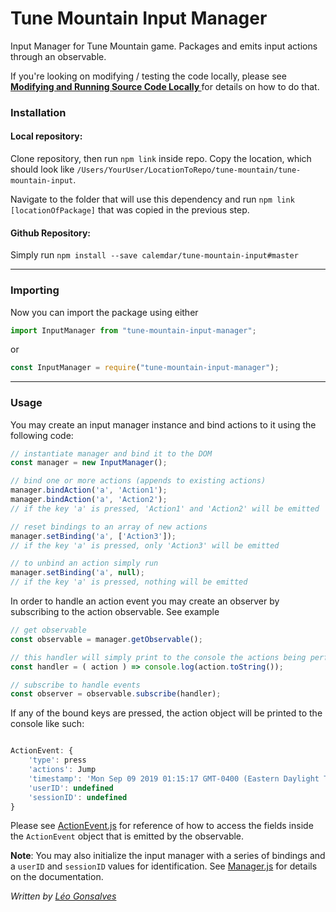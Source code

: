 # Tune Mountain Input Manager
Input Manager for Tune Mountain game. Packages and emits input actions through an observable.

If you're looking on modifying / testing the code locally, please see **[Modifying and Running Source Code Locally
](./docs/ModifyingSourceCode.MD)** for details on how to do that.

### Installation
#### Local repository:
Clone repository, then run `npm link` inside repo.
Copy the location, which should look like `/Users/YourUser/LocationToRepo/tune-mountain/tune-mountain-input`.

Navigate to the folder that will use this dependency and run `npm link [locationOfPackage]` that was copied in the
 previous step.
 
#### Github Repository:
Simply run `npm install --save calemdar/tune-mountain-input#master`

---

### Importing

Now you can import the package using either

```javascript
import InputManager from "tune-mountain-input-manager";
```

or

```javascript
const InputManager = require("tune-mountain-input-manager");
```

---

### Usage

You may create an input manager instance and bind actions to it using the following code:

```javascript
// instantiate manager and bind it to the DOM
const manager = new InputManager();

// bind one or more actions (appends to existing actions)
manager.bindAction('a', 'Action1');
manager.bindAction('a', 'Action2');
// if the key 'a' is pressed, 'Action1' and 'Action2' will be emitted

// reset bindings to an array of new actions
manager.setBinding('a', ['Action3']);
// if the key 'a' is pressed, only 'Action3' will be emitted

// to unbind an action simply run
manager.setBinding('a', null);
// if the key 'a' is pressed, nothing will be emitted
```

In order to handle an action event you may create an observer by subscribing to the action observable. See example
```javascript
// get observable
const observable = manager.getObservable();

// this handler will simply print to the console the actions being performed
const handler = ( action ) => console.log(action.toString());

// subscribe to handle events
const observer = observable.subscribe(handler);
```

If any of the bound keys are pressed, the action object will be printed to the console like such:
```javascript

ActionEvent: {
    'type': press
    'actions': Jump
    'timestamp': 'Mon Sep 09 2019 01:15:17 GMT-0400 (Eastern Daylight Time)'
    'userID': undefined
    'sessionID': undefined
}

```

Please see [ActionEvent.js](./src/utils/ActionEvent.js) for reference of how to access the fields inside the
 `ActionEvent` object that is emitted by the observable.
 
**Note**: You may also initialize the input manager with a series of bindings and 
a `userID` and `sessionID` values for identification. See [Manager.js](./src/Manager.js) for details on the
 documentation.
 
_Written by [Léo Gonsalves](https://github.com/lcgonsalves)_
